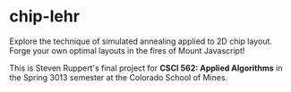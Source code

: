 # chip-lehr

Explore the technique of simulated annealing applied to 2D chip layout. Forge your own optimal layouts in the fires of Mount Javascript!

This is Steven Ruppert's final project for **CSCI 562: Applied Algorithms** in the Spring 3013 semester at the Colorado School of Mines.

